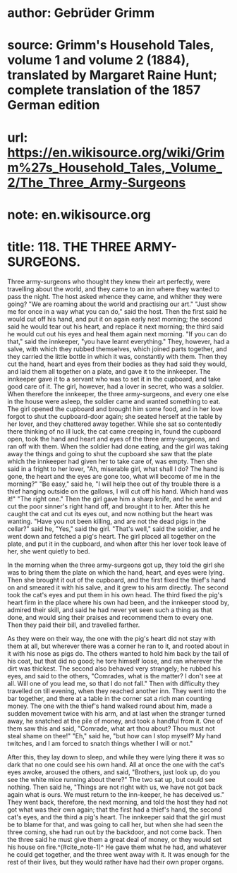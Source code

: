 # author: Gebrüder Grimm
# source: Grimm's Household Tales, volume 1 and volume 2 (1884), translated by Margaret Raine Hunt; complete translation of the 1857 German edition
# url: https://en.wikisource.org/wiki/Grimm%27s_Household_Tales,_Volume_2/The_Three_Army-Surgeons
# note: en.wikisource.org
# title: 118. THE THREE ARMY-SURGEONS. 

Three army-surgeons who thought they knew their art perfectly, were travelling about the world, and they came to an inn where they wanted to pass the night. The host asked whence they came, and whither they were going? "We are roaming about the world and practising our art." "Just show me for once in a way what you can do," said the host. Then the first said he would cut off his hand, and put it on again early next morning; the second said he would tear out his heart, and replace it next morning; the third said he would cut out his eyes and heal them again next morning. "If you can do that," said the innkeeper, "you have learnt everything." They, however, had a salve, with which they rubbed themselves, which joined parts together, and they carried the little bottle in which it was, constantly with them. Then they cut the hand, heart and eyes from their bodies as they had said they would, and laid them all together on a plate, and gave it to the innkeeper. The innkeeper gave it to a servant who was to set it in the cupboard, and take good care of it. The girl, however, had a lover in secret, who was a soldier. When therefore the innkeeper, the three army-surgeons, and every one else in the house were asleep, the soldier came and wanted something to eat. The girl opened the cupboard and brought him some food, and in her love forgot to shut the cupboard-door again; she seated herself at the table by her lover, and they chattered away together. While she sat so contentedly there thinking of no ill luck, the cat came creeping in, found the cupboard open, took the hand and heart and eyes of the three army-surgeons, and ran off with them. When the soldier had done eating, and the girl was taking away the things and going to shut the cupboard she saw that the plate which the innkeeper had given her to take care of, was empty. Then she said in a fright to her lover, "Ah, miserable girl, what shall I do? The hand is gone, the heart and the eyes are gone too, what will become of me in the morning?" "Be easy," said he, "I will help thee out of thy trouble there is a thief ​hanging outside on the gallows, I will cut off his hand. Which hand was it!" "The right one." Then the girl gave him a sharp knife, and he went and cut the poor sinner's right hand off, and brought it to her. After this he caught the cat and cut its eyes out, and now nothing but the heart was wanting. "Have you not been killing, and are not the dead pigs in the cellar?" said he, "Yes," said the girl. "That's well," said the soldier, and he went down and fetched a pig's heart. The girl placed all together on the plate, and put it in the cupboard, and when after this her lover took leave of her, she went quietly to bed. 

In the morning when the three army-surgeons got up, they told the girl she was to bring them the plate on which the hand, heart, and eyes were lying. Then she brought it out of the cupboard, and the first fixed the thief's hand on and smeared it with his salve, and it grew to his arm directly. The second took the cat's eyes and put them in his own head. The third fixed the pig's heart firm in the place where his own had been, and the innkeeper stood by, admired their skill, and said he had never yet seen such a thing as that done, and would sing their praises and recommend them to every one. Then they paid their bill, and travelled farther. 

As they were on their way, the one with the pig's heart did not stay with them at all, but wherever there was a corner he ran to it, and rooted about in it with his nose as pigs do. The others wanted to hold him back by the tail of his coat, but that did no good; he tore himself loose, and ran wherever the dirt was thickest. The second also behaved very strangely; he rubbed his eyes, and said to the others, "Comrades, what is the matter? I don't see at all. Will one of you lead me, so that I do not fall." Then with difficulty they travelled on till evening, when they reached another inn. They went into the bar together, and there at a table in the corner sat a rich man counting money. The one with the thief's hand walked round about him, made a sudden movement twice with his arm, and at last when the stranger turned away, he snatched at the pile of money, and took a handful from it. One of them saw this and said, "Comrade, what art thou about? Thou must not ​steal shame on thee!" "Eh," said he, "but how can I stop myself? My hand twitches, and I am forced to snatch things whether I will or not." 

After this, they lay down to sleep, and while they were lying there it was so dark that no one could see his own hand. All at once the one with the cat's eyes awoke, aroused the others, and said, "Brothers, just look up, do you see the white mice running about there?" The two sat up, but could see nothing. Then said he, "Things are not right with us, we have not got back again what is ours. We must return to the inn-keeper, he has deceived us." They went back, therefore, the next morning, and told the host they had not got what was their own again; that the first had a thief's hand, the second cat's eyes, and the third a pig's heart. The innkeeper said that the girl must be to blame for that, and was going to call her, but when she had seen the three coming, she had run out by the backdoor, and not come back. Then the three said he must give them a great deal of money, or they would set his house on fire.^(#cite_note-1)^ He gave them what he had, and whatever he could get together, and the three went away with it. It was enough for the rest of their lives, but they would rather have had their own proper organs. 


